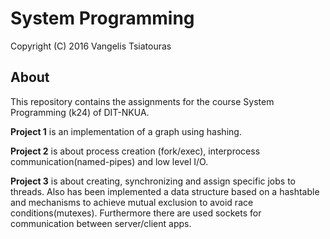 # System Programming

Copyright (C) 2016 Vangelis Tsiatouras

## About

This repository contains the assignments for the course System Programming (k24) of DIT-NKUA.

__Project 1__ is an implementation of a graph using hashing.

__Project 2__ is about process creation (fork/exec), interprocess communication(named-pipes) and low level I/O.

__Project 3__ is about creating, synchronizing and assign specific jobs to threads. 
Also has been implemented a data structure based on a hashtable and mechanisms to achieve mutual exclusion to avoid race conditions(mutexes). 
Furthermore there are used sockets for communication between server/client apps.
